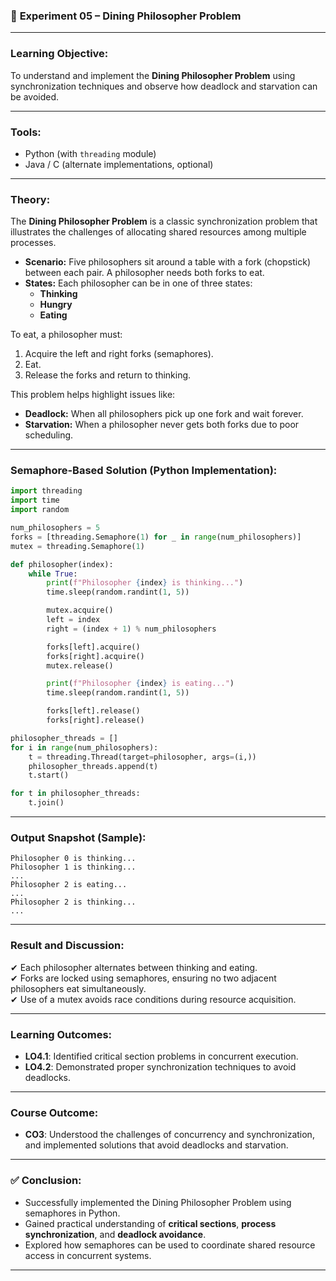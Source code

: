 ### 🧪 **Experiment 05 – Dining Philosopher Problem**

---

### **Learning Objective:**

To understand and implement the **Dining Philosopher Problem** using synchronization techniques and observe how deadlock and starvation can be avoided.

---

### **Tools:**

- Python (with `threading` module)
- Java / C (alternate implementations, optional)

---

### **Theory:**

The **Dining Philosopher Problem** is a classic synchronization problem that illustrates the challenges of allocating shared resources among multiple processes.

- **Scenario:** Five philosophers sit around a table with a fork (chopstick) between each pair. A philosopher needs both forks to eat.
- **States:** Each philosopher can be in one of three states:
  - **Thinking**
  - **Hungry**
  - **Eating**

To eat, a philosopher must:

1. Acquire the left and right forks (semaphores).
2. Eat.
3. Release the forks and return to thinking.

This problem helps highlight issues like:

- **Deadlock:** When all philosophers pick up one fork and wait forever.
- **Starvation:** When a philosopher never gets both forks due to poor scheduling.

---

### **Semaphore-Based Solution (Python Implementation):**

```python
import threading
import time
import random

num_philosophers = 5
forks = [threading.Semaphore(1) for _ in range(num_philosophers)]
mutex = threading.Semaphore(1)

def philosopher(index):
    while True:
        print(f"Philosopher {index} is thinking...")
        time.sleep(random.randint(1, 5))

        mutex.acquire()
        left = index
        right = (index + 1) % num_philosophers

        forks[left].acquire()
        forks[right].acquire()
        mutex.release()

        print(f"Philosopher {index} is eating...")
        time.sleep(random.randint(1, 5))

        forks[left].release()
        forks[right].release()

philosopher_threads = []
for i in range(num_philosophers):
    t = threading.Thread(target=philosopher, args=(i,))
    philosopher_threads.append(t)
    t.start()

for t in philosopher_threads:
    t.join()
```

---

### **Output Snapshot (Sample):**

```
Philosopher 0 is thinking...
Philosopher 1 is thinking...
...
Philosopher 2 is eating...
...
Philosopher 2 is thinking...
...
```

---

### **Result and Discussion:**

✔ Each philosopher alternates between thinking and eating.  
✔ Forks are locked using semaphores, ensuring no two adjacent philosophers eat simultaneously.  
✔ Use of a mutex avoids race conditions during resource acquisition.

---

### **Learning Outcomes:**

- **LO4.1**: Identified critical section problems in concurrent execution.
- **LO4.2**: Demonstrated proper synchronization techniques to avoid deadlocks.

---

### **Course Outcome:**

- **CO3**: Understood the challenges of concurrency and synchronization, and implemented solutions that avoid deadlocks and starvation.

---

### ✅ **Conclusion:**

- Successfully implemented the Dining Philosopher Problem using semaphores in Python.
- Gained practical understanding of **critical sections**, **process synchronization**, and **deadlock avoidance**.
- Explored how semaphores can be used to coordinate shared resource access in concurrent systems.

---
